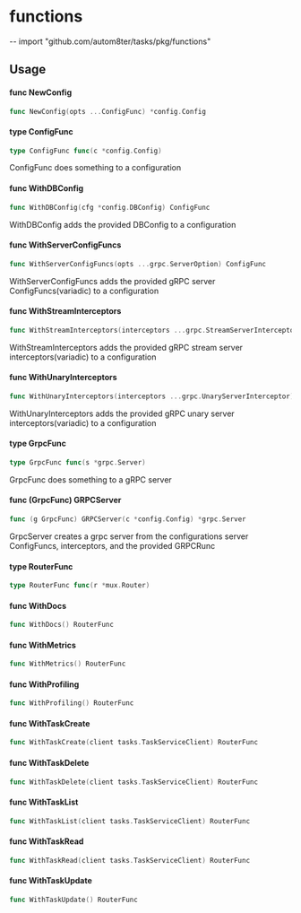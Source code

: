 # functions
--
    import "github.com/autom8ter/tasks/pkg/functions"


## Usage

#### func  NewConfig

```go
func NewConfig(opts ...ConfigFunc) *config.Config
```

#### type ConfigFunc

```go
type ConfigFunc func(c *config.Config)
```

ConfigFunc does something to a configuration

#### func  WithDBConfig

```go
func WithDBConfig(cfg *config.DBConfig) ConfigFunc
```
WithDBConfig adds the provided DBConfig to a configuration

#### func  WithServerConfigFuncs

```go
func WithServerConfigFuncs(opts ...grpc.ServerOption) ConfigFunc
```
WithServerConfigFuncs adds the provided gRPC server ConfigFuncs(variadic) to a
configuration

#### func  WithStreamInterceptors

```go
func WithStreamInterceptors(interceptors ...grpc.StreamServerInterceptor) ConfigFunc
```
WithStreamInterceptors adds the provided gRPC stream server
interceptors(variadic) to a configuration

#### func  WithUnaryInterceptors

```go
func WithUnaryInterceptors(interceptors ...grpc.UnaryServerInterceptor) ConfigFunc
```
WithUnaryInterceptors adds the provided gRPC unary server interceptors(variadic)
to a configuration

#### type GrpcFunc

```go
type GrpcFunc func(s *grpc.Server)
```

GrpcFunc does something to a gRPC server

#### func (GrpcFunc) GRPCServer

```go
func (g GrpcFunc) GRPCServer(c *config.Config) *grpc.Server
```
GrpcServer creates a grpc server from the configurations server ConfigFuncs,
interceptors, and the provided GRPCRunc

#### type RouterFunc

```go
type RouterFunc func(r *mux.Router)
```


#### func  WithDocs

```go
func WithDocs() RouterFunc
```

#### func  WithMetrics

```go
func WithMetrics() RouterFunc
```

#### func  WithProfiling

```go
func WithProfiling() RouterFunc
```

#### func  WithTaskCreate

```go
func WithTaskCreate(client tasks.TaskServiceClient) RouterFunc
```

#### func  WithTaskDelete

```go
func WithTaskDelete(client tasks.TaskServiceClient) RouterFunc
```

#### func  WithTaskList

```go
func WithTaskList(client tasks.TaskServiceClient) RouterFunc
```

#### func  WithTaskRead

```go
func WithTaskRead(client tasks.TaskServiceClient) RouterFunc
```

#### func  WithTaskUpdate

```go
func WithTaskUpdate() RouterFunc
```
